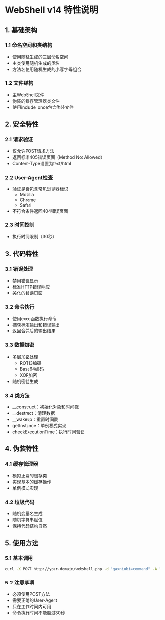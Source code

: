# WebShell v14 特性说明

## 1. 基础架构

### 1.1 命名空间和类结构
- 使用随机生成的三层命名空间
- 主类使用随机生成的类名
- 方法名使用随机生成的小写字母组合

### 1.2 文件结构
- 主WebShell文件
- 伪装的缓存管理器类文件
- 使用include_once包含伪装文件

## 2. 安全特性

### 2.1 请求验证
- 仅允许POST请求方法
- 返回标准405错误页面（Method Not Allowed）
- Content-Type设置为text/html

### 2.2 User-Agent检查
- 验证是否包含常见浏览器标识
  - Mozilla
  - Chrome
  - Safari
- 不符合条件返回404错误页面

### 2.3 时间控制
- 执行时间限制（30秒）

## 3. 代码特性

### 3.1 错误处理
- 禁用错误显示
- 标准HTTP错误响应
- 美化的错误页面

### 3.2 命令执行
- 使用exec函数执行命令
- 捕获标准输出和错误输出
- 返回合并后的输出结果

### 3.3 数据加密
- 多层加密处理
  - ROT13编码
  - Base64编码
  - XOR加密
- 随机密钥生成

### 3.4 类方法
- __construct：初始化对象和时间戳
- __destruct：清理数据
- __wakeup：重置时间戳
- getInstance：单例模式实现
- checkExecutionTime：执行时间验证

## 4. 伪装特性

### 4.1 缓存管理器
- 模拟正常的缓存类
- 实现基本的缓存操作
- 单例模式实现

### 4.2 垃圾代码
- 随机变量名生成
- 随机字符串赋值
- 保持代码结构自然

## 5. 使用方法

### 5.1 基本调用
```bash
curl -X POST http://your-domain/webshell.php -d "qaxniubi=command" -A "Mozilla/5.0"
```

### 5.2 注意事项
- 必须使用POST方法
- 需要正确的User-Agent
- 只在工作时间内可用
- 命令执行时间不能超过30秒 